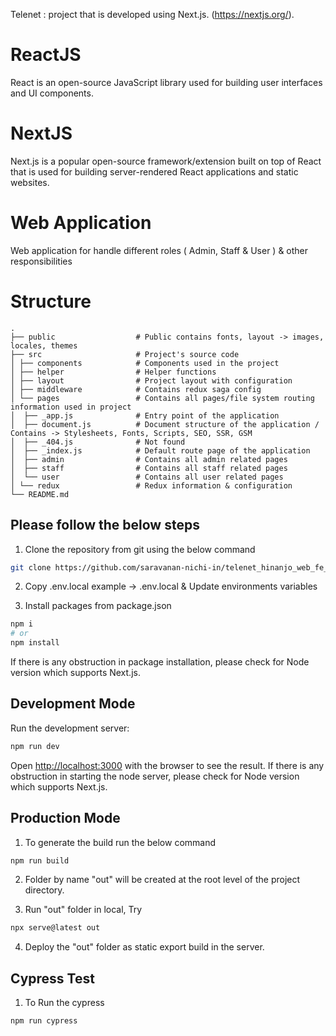 Telenet : project that is developed using Next.js. (https://nextjs.org/).

# ReactJS

React is an open-source JavaScript library used for building user interfaces and UI components.
# NextJS

Next.js is a popular open-source framework/extension built on top of React that is used for building server-rendered React applications and static websites.

# Web Application

Web application for handle different roles ( Admin, Staff & User ) & other responsibilities

# Structure
    .
    ├── public                  # Public contains fonts, layout -> images, locales, themes
    ├── src                     # Project's source code  
    │ ├── components            # Components used in the project    
    │ ├── helper                # Helper functions    
    │ ├── layout                # Project layout with configuration    
    │ ├── middleware            # Contains redux saga config    
    │ └── pages                 # Contains all pages/file system routing information used in project   
    │  ├── _app.js              # Entry point of the application   
    │  ├── document.js          # Document structure of the application / Contains -> Stylesheets, Fonts, Scripts, SEO, SSR, GSM   
    │  ├── _404.js              # Not found  
    │  ├── _index.js            # Default route page of the application   
    │  ├── admin                # Contains all admin related pages   
    │  ├── staff                # Contains all staff related pages   
    │  └── user                 # Contains all user related pages 
    │ └── redux                 # Redux information & configuration   
    └── README.md

## Please follow the below steps

1. Clone the repository from git using the below command

```bash
git clone https://github.com/saravanan-nichi-in/telenet_hinanjo_web_fe_nextjs.git
```

2. Copy .env.local example -> .env.local & Update environments variables

3. Install packages from package.json

```bash
npm i
# or
npm install
```

If there is any obstruction in package installation, please check for Node version which supports Next.js.

## Development Mode

Run the development server:

```bash
npm run dev
```

Open [http://localhost:3000](http://localhost:3000) with the browser to see the result.
If there is any obstruction in starting the node server, please check for Node version which supports Next.js.

## Production Mode

1. To generate the build run the below command

```bash
npm run build
```

2. Folder by name "out" will be created at the root level of the project directory.

3. Run "out" folder in local, Try

```bash
npx serve@latest out
```

4. Deploy the "out" folder as static export build in the server.

## Cypress Test

1. To Run the cypress

```bash
npm run cypress
```
